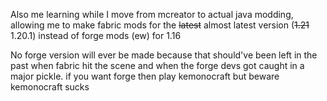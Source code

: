 Also me learning while I move from mcreator to actual java modding, allowing me to make fabric mods for the ~~latest~~ almost latest version (~~1.21~~ 1.20.1) instead of forge mods (ew) for 1.16

No forge version will ever be made because that should've been left in the past when fabric hit the scene and when the forge devs got caught in a major pickle.
if you want forge then play kemonocraft but beware kemonocraft sucks
